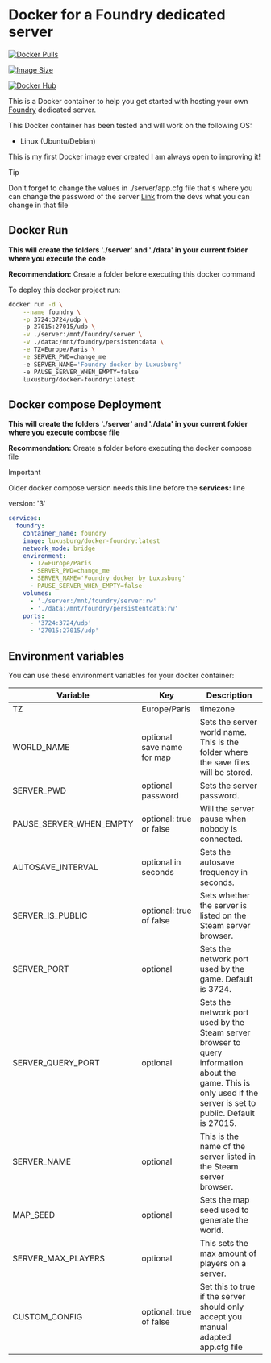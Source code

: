 # Docker for a Foundry dedicated server
[![Docker Pulls](https://img.shields.io/docker/pulls/luxusburg/docker-foundry)](https://hub.docker.com/r/luxusburg/docker-foundry)

[![Image Size](https://img.shields.io/docker/image-size/luxusburg/docker-foundry/latest)](https://hub.docker.com/r/luxusburg/docker-foundry/tags)

[![Docker Hub](https://img.shields.io/badge/Docker_Hub-foundry-blue?logo=docker)](https://hub.docker.com/r/luxusburg/docker-foundry)

This is a Docker container to help you get started with hosting your own [Foundry](https://www.paradoxinteractive.com/games/foundry/about) dedicated server.

This Docker container has been tested and will work on the following OS:

- Linux (Ubuntu/Debian)

This is my first Docker image ever created I am always open to improving it! 

> [!TIP]
> Don't forget to change the values in ./server/app.cfg file that's where you can change the password of the server
> [Link](https://dedicated.foundry-game.com/) from the devs what you can change in that file

## Docker Run

**This will create the folders './server' and './data' in your current folder where you execute the code**

**Recommendation:**
Create a folder before executing this docker command

To deploy this docker project run:

```bash
docker run -d \
    --name foundry \
    -p 3724:3724/udp \    
    -p 27015:27015/udp \
    -v ./server:/mnt/foundry/server \
    -v ./data:/mnt/foundry/persistentdata \
    -e TZ=Europe/Paris \
    -e SERVER_PWD=change_me
    -e SERVER_NAME='Foundry docker by Luxusburg'
    -e PAUSE_SERVER_WHEN_EMPTY=false
    luxusburg/docker-foundry:latest
```

## Docker compose Deployment

**This will create the folders './server' and './data' in your current folder where you execute combose file**

**Recommendation:**
Create a folder before executing the docker compose file

> [!IMPORTANT]
> Older docker compose version needs this line before the **services:** line
>
> version: '3'

```yml
services:
  foundry:
    container_name: foundry
    image: luxusburg/docker-foundry:latest
    network_mode: bridge
    environment:
      - TZ=Europe/Paris
      - SERVER_PWD=change_me
      - SERVER_NAME='Foundry docker by Luxusburg'
      - PAUSE_SERVER_WHEN_EMPTY=false
    volumes:
      - './server:/mnt/foundry/server:rw'
      - './data:/mnt/foundry/persistentdata:rw'
    ports:
      - '3724:3724/udp'
      - '27015:27015/udp'
```

## Environment variables

You can use these environment variables for your docker container:

| Variable | Key | Description |
| -------------------- | ---------------------------- | ------------------------------------------------------------------------------- |
| TZ | Europe/Paris | timezone |
| WORLD_NAME | optional save name for map | Sets the server world name. This is the folder where the save files will be stored. |
| SERVER_PWD | optional password | Sets the server password. |
| PAUSE_SERVER_WHEN_EMPTY | optional: true or false  | Will the server pause when nobody is connected. |
| AUTOSAVE_INTERVAL | optional in seconds | Sets the autosave frequency in seconds. |
| SERVER_IS_PUBLIC | optional: true of false | Sets whether the server is listed on the Steam server browser. |
| SERVER_PORT | optional | Sets the network port used by the game. Default is 3724. |
| SERVER_QUERY_PORT | optional | Sets the network port used by the Steam server browser to query information about the game. This is only used if the server is set to public. Default is 27015. |
| SERVER_NAME | optional | This is the name of the server listed in the Steam server browser. |
| MAP_SEED | optional | Sets the map seed used to generate the world. |
| SERVER_MAX_PLAYERS | optional | This sets the max amount of players on a server. |
| CUSTOM_CONFIG | optional: true of false | Set this to true if the server should only accept you manual adapted app.cfg file |
